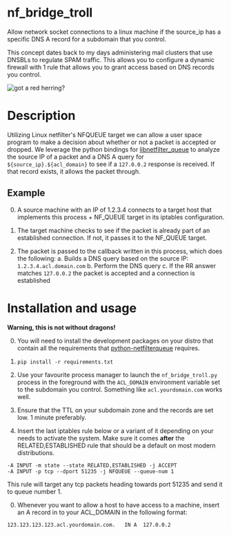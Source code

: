# nf_bridge_troll
Allow network socket connections to a linux machine if the source_ip has a specific DNS A record for a subdomain that you control. 

This concept dates back to my days administering mail clusters that use DNSBLs to regulate SPAM traffic. This allows you to configure a dynamic firewall with 1 rule that allows you to grant access based on DNS records you control.

![got a red herring?](http://vignette3.wikia.nocookie.net/monkeyisland/images/f/f3/Troll.png)

# Description
Utilizing Linux netfilter's NFQUEUE target we can allow a user space program to make a decision about whether or not a packet is accepted or dropped. We leverage the python bindings for [libnetfilter_queue](https://home.regit.org/netfilter-en/using-nfqueue-and-libnetfilter_queue/) to analyze the source IP of a packet and a DNS A query for `${source_ip}.${acl_domain}` to see if a `127.0.0.2` response is received. If that record exists, it allows the packet through.

## Example

0. A source machine with an IP of 1.2.3.4 connects to a target host that implements this process + NF_QUEUE target in its iptables configuration.

0. The target machine checks to see if the packet is already part of an established connection. If not, it passes it to the NF_QUEUE target.

0. The packet is passed to the callback written in this process, which does the following:
  a. Builds a DNS query based on the source IP: `1.2.3.4.acl.domain.com`
  b. Perform the DNS query
  c. If the RR answer matches `127.0.0.2` the packet is accepted and a connection is established

# Installation and usage
**Warning, this is not without dragons!**

0. You will need to install the development packages on your distro that contain all the requirements that [python-netfilterqueue](https://github.com/kti/python-netfilterqueue) requires.

0. `pip install -r requirements.txt`

0. Use your favourite process manager to launch the `nf_bridge_troll.py` process in the foreground with the `ACL_DOMAIN` environment variable set to the subdomain you control. Something like `acl.yourdomain.com` works well.

0. Ensure that the TTL on your subdomain zone and the records are set low. 1 minute preferably.

0. Insert the last iptables rule below or a variant of it depending on your needs to activate the system. Make sure it comes **after** the RELATED,ESTABLISHED rule that should be a default on most modern distributions.

  ```
  -A INPUT -m state --state RELATED,ESTABLISHED -j ACCEPT
  -A INPUT -p tcp --dport 51235 -j NFQUEUE --queue-num 1
  ```

  This rule will target any tcp packets heading towards port 51235 and send it to queue number 1.

0. Whenever you want to allow a host to have access to a machine, insert an A record in to your ACL_DOMAIN in the following format:

  ```
  123.123.123.123.acl.yourdomain.com.   IN A  127.0.0.2
  ```
